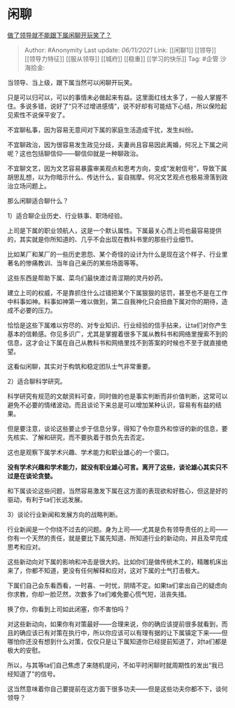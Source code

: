 # 闲聊
[做了领导就不能跟下属闲聊开玩笑了？](https://www.zhihu.com/question/21377378/answer/2201428112)

> Author: #Anonymity
> Last update: *06/11/2021*
> Link: [[闲聊1]] [[领导]] [[领导力特征]] [[服从领导]]  [[城府]] [[稳重]] [[学习的快乐]]
> Tag: #企管
> 沙海拾金:

当领导、当上级，跟下属当然可以闲聊开玩笑。

只是可以归可以，可以的事情未必做起来有益。这里面红线太多了，一般人掌握不住。多说多错，说好了“只不过增进感情”，说不好却有可能结下心结，所以保险起见索性不说保平安了。

不宜聊私事，因为容易无意间对下属的家庭生活造成干扰，发生纠纷。

不宜聊政治，因为很容易发生政见分歧，夫妻尚且容易因此离婚，何况上下属之间呢？这也包括聊信仰——聊信仰就是一种聊政治。

不宜聊文艺，因为文艺容易暴露审美观点和思考方向，变成“发射信号”，导致下属胡思乱想，以为你暗示什么、传达什么，妄自揣摩。何况文艺观点也极易滑落到政治立场问题上。

那么闲聊适合聊什么？

1）适合聊企业历史、行业轶事、职场经验。

上司是下属的职业领航人，这是一个默认属性。下属最关心而上司也最容易提供的，其实就是你所知道的、几乎不会出现在教科书里的那些行业细节。

比如某厂和某厂的一些历史恩怨、某个奇怪的设计为什么是现在这个样子、行业里著名的惨痛教训、当年自己亲历的某些场面等等。

这些东西是帮助下属、菜鸟们最快渡过青涩期的灵丹妙药。

建立上司的权威，不是靠抓住什么过错把某个下属狠狠的惩罚，甚至也不是在工作中料事如神。料事如神第一难以做到，第二自我神化只会扭曲下属对你的期待，造成不必要的压力。

恰恰是这些下属难以穷尽的、对专业知识、行业经验的信手拈来，让ta们对你产生基本的信赖感。你见多识广，尤其是掌握着很多下属从教科书和网络里搜索不到的信息，这才会让下属在自己从教科书和网络里找不到答案的时候也不至于就直接绝望。

这看似闲聊，其实对于构筑和稳定团队士气非常重要。

2）适合聊科学研究。

科学研究有规范的文献资料可查，同时做的也是事实判断而非价值判断，这常可以避免不必要的情绪波动。而且谈论下来总是可以增加某种认识，容易有有益的结果。

但是要注意，谈论这些要止步于信息分享，得知了令你意外和惊讶的新的信息，要先核实、了解和研究，而不要执着于胜负先去否定。

这也是观察下属学术兴趣、学术能力和职业雄心的一个窗口。

**没有学术兴趣和学术能力，就没有职业雄心可言。离开了这些，谈论雄心其实只不过是在谈论贪婪。**

和下属谈论这些问题，当然容易激发下属在这方面的表现欲和好胜心，但这是好的驱动，有利于ta们长远发展。

3）谈论行业新闻和发展方向的战略判断。

行业新闻是一个你绕不过去的问题。身为上司——尤其是负有领导责任的上司——你有一个天然的责任，就是要比下属先知道、所知道行业的新动向，并且及早完成思考和应对。

这些新动向对下属的影响和冲击是很大的。比如你们是做传统木工的，精雕机床出来了，你都不知道，更没有任何解释和应对，这对下属的士气打击极大。

下属们自己会东看西看，一时喜、一时忧，阴晴不定。如果ta们拿出自己的疑虑向你求教，你却一脸茫然，次数多了ta们难免要心慌气短，沮丧失措。

换了你，你看到上司如此闭塞，你不害怕吗？

对这些新动向，如果你有对策最好——合理来说，你的确应该提前很多就看到，而且的确应该已有对策在执行中，所以你应该可以有理有据的让下属镇定下来——但哪怕你还没有想到什么对策，仅仅只是让下属知道你已经提前知道了，对ta们都是极大的安慰。

所以，与其等ta们自己焦虑了来随机提问，不如平时闲聊时就周期性的发出“我已经知道了”的信号。

这当然意味着你自己要提前在这方面下很多功夫——但是这些功夫你都不下，谈何领导？
